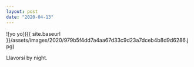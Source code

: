 ```yaml
---
layout: post
date: "2020-04-13"
---
```


![yo yo]({{ site.baseurl }}/assets/images/2020/979b5f4dd7a4aa67d33c9d23a7dceb4b8d9d6286.jpg)

Llavorsí by night.
